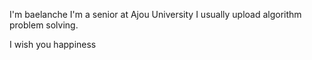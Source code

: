 I'm baelanche
I'm a senior at Ajou University
I usually upload algorithm problem solving.

I wish you happiness

<!---
baelanche/baelanche is a ✨ special ✨ repository because its `README.md` (this file) appears on your GitHub profile.
You can click the Preview link to take a look at your changes.
--->
